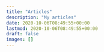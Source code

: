 ```yaml
---
title: "Articles"
description: "My articles"
date: 2020-10-06T08:49:55+00:00
lastmod: 2020-10-06T08:49:55+00:00
draft: false
images: []
---
```

